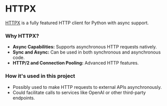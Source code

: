 # HTTPX

[HTTPX](https://www.python-httpx.org/) is a fully featured HTTP client for Python with async support.

### Why HTTPX?

- **Async Capabilities:** Supports asynchronous HTTP requests natively.
- **Sync and Async:** Can be used in both synchronous and asynchronous code.
- **HTTP/2 and Connection Pooling:** Advanced HTTP features.

### How it's used in this project

- Possibly used to make HTTP requests to external APIs asynchronously.
- Could facilitate calls to services like OpenAI or other third-party endpoints.
